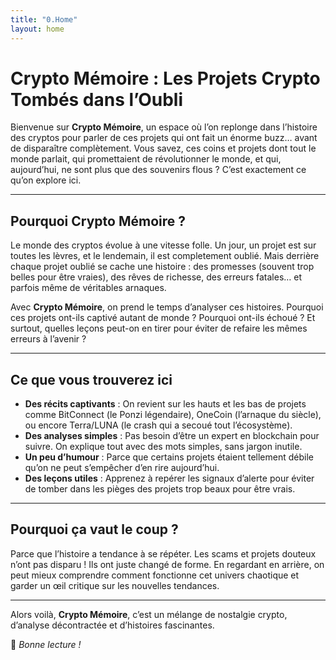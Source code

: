 ```yaml
---
title: "0.Home"
layout: home
---
```


# Crypto Mémoire : Les Projets Crypto Tombés dans l’Oubli

Bienvenue sur **Crypto Mémoire**, un espace où l’on replonge dans l’histoire des cryptos pour parler de ces projets qui ont fait un énorme buzz… avant de disparaître complètement. Vous savez, ces coins et projets dont tout le monde parlait, qui promettaient de révolutionner le monde, et qui, aujourd’hui, ne sont plus que des souvenirs flous ? C’est exactement ce qu’on explore ici.

---

## Pourquoi Crypto Mémoire ?

Le monde des cryptos évolue à une vitesse folle. Un jour, un projet est sur toutes les lèvres, et le lendemain, il est completement oublié. Mais derrière chaque projet oublié se cache une histoire : des promesses (souvent trop belles pour être vraies), des rêves de richesse, des erreurs fatales… et parfois même de véritables arnaques.

Avec **Crypto Mémoire**, on prend le temps d’analyser ces histoires. Pourquoi ces projets ont-ils captivé autant de monde ? Pourquoi ont-ils échoué ? Et surtout, quelles leçons peut-on en tirer pour éviter de refaire les mêmes erreurs à l’avenir ?

---

## Ce que vous trouverez ici

- **Des récits captivants** : On revient sur les hauts et les bas de projets comme BitConnect (le Ponzi légendaire), OneCoin (l’arnaque du siècle), ou encore Terra/LUNA (le crash qui a secoué tout l’écosystème).
- **Des analyses simples** : Pas besoin d’être un expert en blockchain pour suivre. On explique tout avec des mots simples, sans jargon inutile.
- **Un peu d’humour** : Parce que certains projets étaient tellement débile qu’on ne peut s’empêcher d’en rire aujourd’hui.
- **Des leçons utiles** : Apprenez à repérer les signaux d’alerte pour éviter de tomber dans les pièges des projets trop beaux pour être vrais.

---

## Pourquoi ça vaut le coup ?

Parce que l’histoire a tendance à se répéter. Les scams et projets douteux n’ont pas disparu ! Ils ont juste changé de forme. En regardant en arrière, on peut mieux comprendre comment fonctionne cet univers chaotique et garder un œil critique sur les nouvelles tendances.

---

Alors voilà, **Crypto Mémoire**, c’est un mélange de nostalgie crypto, d’analyse décontractée et d’histoires fascinantes.

🚀 *Bonne lecture !*
